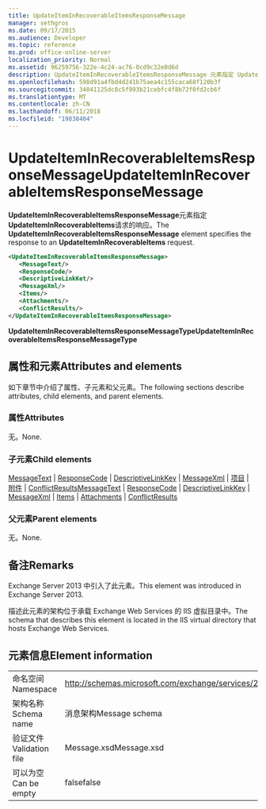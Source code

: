 ```yaml
---
title: UpdateItemInRecoverableItemsResponseMessage
manager: sethgros
ms.date: 09/17/2015
ms.audience: Developer
ms.topic: reference
ms.prod: office-online-server
localization_priority: Normal
ms.assetid: 96259756-322e-4c24-ac76-0cd9c32e0d6d
description: UpdateItemInRecoverableItemsResponseMessage 元素指定 UpdateItemInRecoverableItems 请求的响应。
ms.openlocfilehash: 598d91a4fbd4d241b75aea4c155caca68f120b3f
ms.sourcegitcommit: 34041125dc8c5f993b21cebfc4f8b72f0fd2cb6f
ms.translationtype: MT
ms.contentlocale: zh-CN
ms.lasthandoff: 06/11/2018
ms.locfileid: "19838404"
---
```

# <a name="updateiteminrecoverableitemsresponsemessage"></a><span data-ttu-id="95c2b-103">UpdateItemInRecoverableItemsResponseMessage</span><span class="sxs-lookup"><span data-stu-id="95c2b-103">UpdateItemInRecoverableItemsResponseMessage</span></span>

<span data-ttu-id="95c2b-104">**UpdateItemInRecoverableItemsResponseMessage**元素指定**UpdateItemInRecoverableItems**请求的响应。</span><span class="sxs-lookup"><span data-stu-id="95c2b-104">The **UpdateItemInRecoverableItemsResponseMessage** element specifies the response to an **UpdateItemInRecoverableItems** request.</span></span> 
  
```XML
<UpdateItemInRecoverableItemsResponseMessage>
   <MessageText/>
   <ResponseCode/>
   <DescriptiveLinkKet/>
   <MessageXml/>
   <Items/>
   <Attachments/>
   <ConflictResults/>
</UpdateItemInRecoverableItemsResponseMessage>
```

 <span data-ttu-id="95c2b-105">**UpdateItemInRecoverableItemsResponseMessageType**</span><span class="sxs-lookup"><span data-stu-id="95c2b-105">**UpdateItemInRecoverableItemsResponseMessageType**</span></span>
## <a name="attributes-and-elements"></a><span data-ttu-id="95c2b-106">属性和元素</span><span class="sxs-lookup"><span data-stu-id="95c2b-106">Attributes and elements</span></span>

<span data-ttu-id="95c2b-107">如下章节中介绍了属性、子元素和父元素。</span><span class="sxs-lookup"><span data-stu-id="95c2b-107">The following sections describe attributes, child elements, and parent elements.</span></span>
  
### <a name="attributes"></a><span data-ttu-id="95c2b-108">属性</span><span class="sxs-lookup"><span data-stu-id="95c2b-108">Attributes</span></span>

<span data-ttu-id="95c2b-109">无。</span><span class="sxs-lookup"><span data-stu-id="95c2b-109">None.</span></span>
  
### <a name="child-elements"></a><span data-ttu-id="95c2b-110">子元素</span><span class="sxs-lookup"><span data-stu-id="95c2b-110">Child elements</span></span>

<span data-ttu-id="95c2b-111">[MessageText](messagetext.md) | [ResponseCode](responsecode.md) | [DescriptiveLinkKey](descriptivelinkkey.md) | [MessageXml](messagexml.md) | [项目](items.md) | [附件](attachments-ex15websvcsotherref.md) | [ConflictResults](conflictresults.md)</span><span class="sxs-lookup"><span data-stu-id="95c2b-111">[MessageText](messagetext.md) | [ResponseCode](responsecode.md) | [DescriptiveLinkKey](descriptivelinkkey.md) | [MessageXml](messagexml.md) | [Items](items.md) | [Attachments](attachments-ex15websvcsotherref.md) | [ConflictResults](conflictresults.md)</span></span>
  
### <a name="parent-elements"></a><span data-ttu-id="95c2b-112">父元素</span><span class="sxs-lookup"><span data-stu-id="95c2b-112">Parent elements</span></span>

<span data-ttu-id="95c2b-113">无。</span><span class="sxs-lookup"><span data-stu-id="95c2b-113">None.</span></span>
  
## <a name="remarks"></a><span data-ttu-id="95c2b-114">备注</span><span class="sxs-lookup"><span data-stu-id="95c2b-114">Remarks</span></span>

<span data-ttu-id="95c2b-115">Exchange Server 2013 中引入了此元素。</span><span class="sxs-lookup"><span data-stu-id="95c2b-115">This element was introduced in Exchange Server 2013.</span></span>
  
<span data-ttu-id="95c2b-116">描述此元素的架构位于承载 Exchange Web Services 的 IIS 虚拟目录中。</span><span class="sxs-lookup"><span data-stu-id="95c2b-116">The schema that describes this element is located in the IIS virtual directory that hosts Exchange Web Services.</span></span>
  
## <a name="element-information"></a><span data-ttu-id="95c2b-117">元素信息</span><span class="sxs-lookup"><span data-stu-id="95c2b-117">Element information</span></span>

|||
|:-----|:-----|
|<span data-ttu-id="95c2b-118">命名空间</span><span class="sxs-lookup"><span data-stu-id="95c2b-118">Namespace</span></span>  <br/> |http://schemas.microsoft.com/exchange/services/2006/message  <br/> |
|<span data-ttu-id="95c2b-119">架构名称</span><span class="sxs-lookup"><span data-stu-id="95c2b-119">Schema name</span></span>  <br/> |<span data-ttu-id="95c2b-120">消息架构</span><span class="sxs-lookup"><span data-stu-id="95c2b-120">Message schema</span></span>  <br/> |
|<span data-ttu-id="95c2b-121">验证文件</span><span class="sxs-lookup"><span data-stu-id="95c2b-121">Validation file</span></span>  <br/> |<span data-ttu-id="95c2b-122">Message.xsd</span><span class="sxs-lookup"><span data-stu-id="95c2b-122">Message.xsd</span></span>  <br/> |
|<span data-ttu-id="95c2b-123">可以为空</span><span class="sxs-lookup"><span data-stu-id="95c2b-123">Can be empty</span></span>  <br/> |<span data-ttu-id="95c2b-124">false</span><span class="sxs-lookup"><span data-stu-id="95c2b-124">false</span></span>  <br/> |
   

